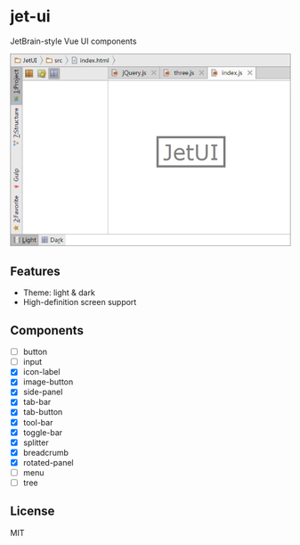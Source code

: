 # jet-ui

JetBrain-style Vue UI components

<!-- [Docs](http://jarvisniu.com/JetUI/ide.html) -->

[![](screenshot.png)](http://jarvisniu.com/JetUI/ide.html)

## Features

- Theme: light & dark
- High-definition screen support

## Components

- [ ] button
- [ ] input
- [x] icon-label
- [x] image-button
- [x] side-panel
- [x] tab-bar
- [x] tab-button
- [x] tool-bar
- [x] toggle-bar
- [x] splitter
- [x] breadcrumb
- [x] rotated-panel
- [ ] menu
- [ ] tree

## License

MIT
